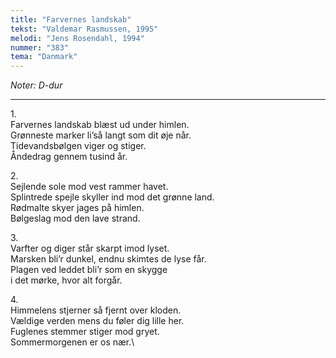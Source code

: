 ```yaml
---
title: "Farvernes landskab"
tekst: "Valdemar Rasmussen, 1995"
melodi: "Jens Rosendahl, 1994"
nummer: "383"
tema: "Danmark"
---
```

*Noter: D-dur*

***

1\.\
Farvernes landskab blæst ud under himlen.\
Grønneste marker li’så langt som dit øje når.\
Tidevandsbølgen viger og stiger.\
Åndedrag gennem tusind år.

2\.\
Sejlende sole mod vest rammer havet.\
Splintrede spejle skyller ind mod det grønne land.\
Rødmalte skyer jages på himlen.\
Bølgeslag mod den lave strand.

3\.\
Varfter og diger står skarpt imod lyset.\
Marsken bli’r dunkel, endnu skimtes de lyse får.\
Plagen ved leddet bli’r som en skygge\
i det mørke, hvor alt forgår.

4\.\
Himmelens stjerner så fjernt over kloden.\
Vældige verden mens du føler dig lille her.\
Fuglenes stemmer stiger mod gryet.\
Sommermorgenen er os nær.\
